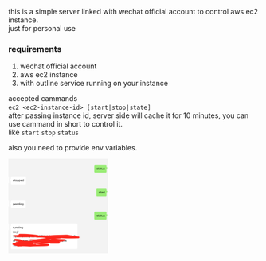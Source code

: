 this is a simple server linked with wechat official account to control aws ec2 instance.  
just for personal use

### requirements
1. wechat official account
2. aws ec2 instance
3. with outline service running on your instance

accepted cammands  
`ec2 <ec2-instance-id> [start|stop|state]`  
after passing instance id, server side will cache it for 10 minutes, you can use cammand in short to control it.  
like `start` `stop` `status`

also you need to provide env variables.

<img
src=./docs/1.png
width=200
/>